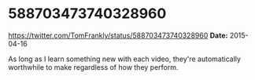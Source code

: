 # 588703473740328960
https://twitter.com/TomFrankly/status/588703473740328960
**Date:** 2015-04-16

As long as I learn something new with each video, they're automatically worthwhile to make regardless of how they perform.
